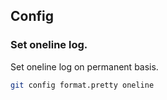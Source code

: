 ## Config

### Set oneline log.
Set oneline log on permanent basis.
```sh
git config format.pretty oneline
```
